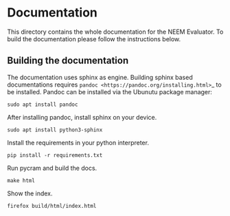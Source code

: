 # Documentation
This directory contains the whole documentation for the NEEM Evaluator. To build the documentation please follow
the instructions below.



## Building the documentation


The documentation uses sphinx as engine.
Building sphinx based documentations requires `pandoc <https://pandoc.org/installing.html>`_
to be installed. Pandoc can be installed via the Ubunutu package manager:
~~~
sudo apt install pandoc
~~~
After installing pandoc, install sphinx on your device.

~~~
sudo apt install python3-sphinx
~~~
Install the requirements in your python interpreter.

~~~
pip install -r requirements.txt
~~~
Run pycram and build the docs.

~~~
make html
~~~
Show the index.

~~~
firefox build/html/index.html
~~~